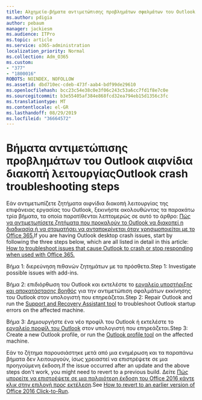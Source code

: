```yaml
---
title: Αλχημεία-βήματα αντιμετώπισης προβλημάτων σφαλμάτων του Outlook
ms.author: pdigia
author: pebaum
manager: jackiesm
ms.audience: ITPro
ms.topic: article
ms.service: o365-administration
localization_priority: Normal
ms.collection: Adm_O365
ms.custom:
- "377"
- "1800016"
ROBOTS: NOINDEX, NOFOLLOW
ms.assetid: dbd710ec-cdeb-473f-aab4-bdf99de29610
ms.openlocfilehash: bcc23c54e38c0e3f06c243c53a6cc7fd1f8e7c0e
ms.sourcegitcommit: b3e55405af384e868fcd32ea794eb15d1356c3fc
ms.translationtype: MT
ms.contentlocale: el-GR
ms.lasthandoff: 08/29/2019
ms.locfileid: "36664572"
---
```

# <a name="outlook-crash-troubleshooting-steps"></a><span data-ttu-id="cf95a-102">Βήματα αντιμετώπισης προβλημάτων του Outlook αιφνίδια διακοπή λειτουργίας</span><span class="sxs-lookup"><span data-stu-id="cf95a-102">Outlook crash troubleshooting steps</span></span>

<span data-ttu-id="cf95a-103">Εάν αντιμετωπίζετε ζητήματα αιφνίδια διακοπή λειτουργίας της επιφάνειας εργασίας του Outlook, ξεκινήστε ακολουθώντας τα παρακάτω τρία βήματα, τα οποία παρατίθενται λεπτομερώς σε αυτό το άρθρο: [Πώς να αντιμετωπίσετε ζητήματα που προκαλούν το Outlook να διακοπεί η διαδικασία ή να σταματήσει να ανταποκρίνεται όταν χρησιμοποιείται με το Office 365.](https://support.microsoft.com/help/2413813/how-to-troubleshoot-issues-that-cause-outlook-to-crash-or-hang-when-us)</span><span class="sxs-lookup"><span data-stu-id="cf95a-103">If you are having Outlook desktop crash issues, start by following the three steps below, which are all listed in detail in this article: [How to troubleshoot issues that cause Outlook to crash or stop responding when used with Office 365.](https://support.microsoft.com/help/2413813/how-to-troubleshoot-issues-that-cause-outlook-to-crash-or-hang-when-us)</span></span>
  
<span data-ttu-id="cf95a-104">Βήμα 1: διερεύνηση πιθανών ζητημάτων με τα πρόσθετα.</span><span class="sxs-lookup"><span data-stu-id="cf95a-104">Step 1: Investigate possible issues with add-ins.</span></span>
  
<span data-ttu-id="cf95a-105">Βήμα 2: επιδιόρθωση του Outlook και εκτελέστε το [εργαλείο υποστήριξης και αποκατάστασης βοηθός](https://aka.ms/SaRA-OutlookWontStart) για την αντιμετώπιση σφαλμάτων εκκίνησης του Outlook στον υπολογιστή που επηρεάζεται.</span><span class="sxs-lookup"><span data-stu-id="cf95a-105">Step 2: Repair Outlook and run the [Support and Recovery Assistant tool](https://aka.ms/SaRA-OutlookWontStart) to troubleshoot Outlook startup errors on the affected machine.</span></span>
  
<span data-ttu-id="cf95a-106">Βήμα 3: Δημιουργήστε ένα νέο προφίλ του Outlook ή εκτελέστε το [εργαλείο προφίλ του Outlook](https://aka.ms/SaRA-OutlookSetupProfile) στον υπολογιστή που επηρεάζεται.</span><span class="sxs-lookup"><span data-stu-id="cf95a-106">Step 3: Create a new Outlook profile, or run the [Outlook profile tool](https://aka.ms/SaRA-OutlookSetupProfile) on the affected machine.</span></span>
  
<span data-ttu-id="cf95a-107">Εάν το ζήτημα παρουσιάστηκε μετά από μια ενημέρωση και τα παραπάνω βήματα δεν λειτουργούν, ίσως χρειαστεί να επιστρέψετε σε μια προηγούμενη έκδοση.</span><span class="sxs-lookup"><span data-stu-id="cf95a-107">If the issue occurred after an update and the above steps don't work, you might need to revert to a previous build.</span></span> <span data-ttu-id="cf95a-108">Δείτε [Πώς μπορείτε να επιστρέψετε σε μια παλαιότερη έκδοση του Office 2016 κάντε κλικ στην επιλογή προς εκτέλεση](https://support.microsoft.com/help/2770432).</span><span class="sxs-lookup"><span data-stu-id="cf95a-108">See [How to revert to an earlier version of Office 2016 Click-to-Run](https://support.microsoft.com/help/2770432).</span></span>
  